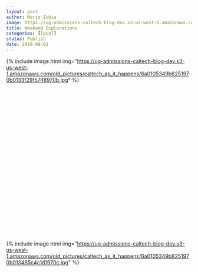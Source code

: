 ```yaml
---
layout: post
author: Mario Zubia
image: https://ug-admissions-caltech-blog-dev.s3-us-west-1.amazonaws.com/old_pictures/caltech_as_it_happens/6a0105349b8251970b0133f29f54ff970b.jpg
title: Weekend Explorations 
categories: [local]
status: Publish
date: 2010-08-01
---
```




{% include image.html img="https://ug-admissions-caltech-blog-dev.s3-us-west-1.amazonaws.com/old_pictures/caltech_as_it_happens/6a0105349b8251970b0133f29f5748970b.jpg" %}
<p align="center" class="asset asset-video" style="DISPLAY: block; MARGIN: 0px auto">
<object height="400" width="500"><param name="movie" value="https://www.youtube.com/v/LWJRUeveQw8" /><param name="quality" value="high" /><param name="wmode" value="transparent" /><param name="allowscriptaccess" value="never" /><param name="allowFullScreen" value="true" />
   
 <embed allowfullscreen="true" allowscriptaccess="never" height="400" quality="high" src="https://www.youtube.com/v/LWJRUeveQw8" type="application/x-shockwave-flash" width="500" wmode="transparent" />
</object>

{% include image.html img="https://ug-admissions-caltech-blog-dev.s3-us-west-1.amazonaws.com/old_pictures/caltech_as_it_happens/6a0105349b8251970b013485c4c1d1970c.jpg" %}
